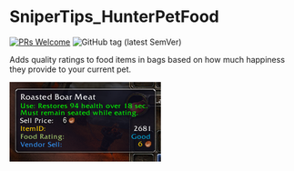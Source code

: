 # SniperTips_HunterPetFood

[![PRs Welcome](https://img.shields.io/badge/PRs-welcome-brightgreen.svg?style=flat-square)](http://makeapullrequest.com)
![GitHub tag (latest SemVer)](https://img.shields.io/github/tag/ps-wow/SniperTips_HunterPetFood.svg)

Adds quality ratings to food items in bags based on how much happiness they provide to your current pet.

![Screenshot 1 - Rating: Good](https://github.com/ps-wow/SniperTips_HunterPetFood/blob/master/screenshots/foodrating_good.png)

